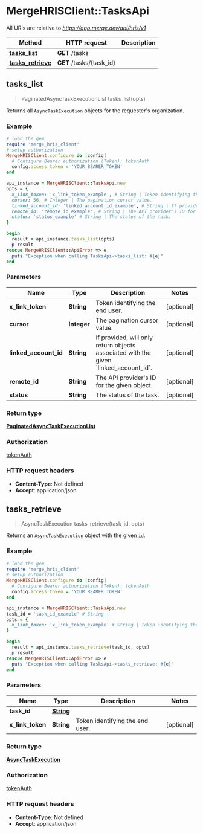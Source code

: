 # MergeHRISClient::TasksApi

All URIs are relative to *https://app.merge.dev/api/hris/v1*

Method | HTTP request | Description
------------- | ------------- | -------------
[**tasks_list**](TasksApi.md#tasks_list) | **GET** /tasks | 
[**tasks_retrieve**](TasksApi.md#tasks_retrieve) | **GET** /tasks/{task_id} | 



## tasks_list

> PaginatedAsyncTaskExecutionList tasks_list(opts)



Returns all `AsyncTaskExecution` objects for the requester's organization.

### Example

```ruby
# load the gem
require 'merge_hris_client'
# setup authorization
MergeHRISClient.configure do |config|
  # Configure Bearer authorization (Token): tokenAuth
  config.access_token = 'YOUR_BEARER_TOKEN'
end

api_instance = MergeHRISClient::TasksApi.new
opts = {
  x_link_token: 'x_link_token_example', # String | Token identifying the end user.
  cursor: 56, # Integer | The pagination cursor value.
  linked_account_id: 'linked_account_id_example', # String | If provided, will only return objects associated with the given `linked_account_id`.
  remote_id: 'remote_id_example', # String | The API provider's ID for the given object.
  status: 'status_example' # String | The status of the task.
}

begin
  result = api_instance.tasks_list(opts)
  p result
rescue MergeHRISClient::ApiError => e
  puts "Exception when calling TasksApi->tasks_list: #{e}"
end
```

### Parameters


Name | Type | Description  | Notes
------------- | ------------- | ------------- | -------------
 **x_link_token** | **String**| Token identifying the end user. | [optional] 
 **cursor** | **Integer**| The pagination cursor value. | [optional] 
 **linked_account_id** | **String**| If provided, will only return objects associated with the given &#x60;linked_account_id&#x60;. | [optional] 
 **remote_id** | **String**| The API provider&#39;s ID for the given object. | [optional] 
 **status** | **String**| The status of the task. | [optional] 

### Return type

[**PaginatedAsyncTaskExecutionList**](PaginatedAsyncTaskExecutionList.md)

### Authorization

[tokenAuth](../README.md#tokenAuth)

### HTTP request headers

- **Content-Type**: Not defined
- **Accept**: application/json


## tasks_retrieve

> AsyncTaskExecution tasks_retrieve(task_id, opts)



Returns an `AsyncTaskExecution` object with the given `id`.

### Example

```ruby
# load the gem
require 'merge_hris_client'
# setup authorization
MergeHRISClient.configure do |config|
  # Configure Bearer authorization (Token): tokenAuth
  config.access_token = 'YOUR_BEARER_TOKEN'
end

api_instance = MergeHRISClient::TasksApi.new
task_id = 'task_id_example' # String | 
opts = {
  x_link_token: 'x_link_token_example' # String | Token identifying the end user.
}

begin
  result = api_instance.tasks_retrieve(task_id, opts)
  p result
rescue MergeHRISClient::ApiError => e
  puts "Exception when calling TasksApi->tasks_retrieve: #{e}"
end
```

### Parameters


Name | Type | Description  | Notes
------------- | ------------- | ------------- | -------------
 **task_id** | [**String**](.md)|  | 
 **x_link_token** | **String**| Token identifying the end user. | [optional] 

### Return type

[**AsyncTaskExecution**](AsyncTaskExecution.md)

### Authorization

[tokenAuth](../README.md#tokenAuth)

### HTTP request headers

- **Content-Type**: Not defined
- **Accept**: application/json


